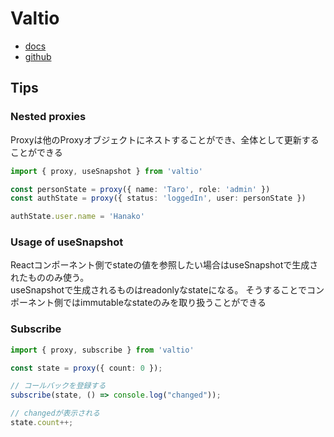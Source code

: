 # Valtio

* [docs](https://valtio.pmnd.rs/docs/introduction/getting-started)
* [github](https://github.com/pmndrs/valtio)

## Tips

### Nested proxies
Proxyは他のProxyオブジェクトにネストすることができ、全体として更新することができる
```ts
import { proxy, useSnapshot } from 'valtio'

const personState = proxy({ name: 'Taro', role: 'admin' })
const authState = proxy({ status: 'loggedIn', user: personState })

authState.user.name = 'Hanako'
```

### Usage of useSnapshot
Reactコンポーネント側でstateの値を参照したい場合はuseSnapshotで生成されたもののみ使う。  
useSnapshotで生成されるものはreadonlyなstateになる。
そうすることでコンポーネント側ではimmutableなstateのみを取り扱うことができる


### Subscribe
```ts
import { proxy, subscribe } from 'valtio'

const state = proxy({ count: 0 });

// コールバックを登録する
subscribe(state, () => console.log("changed"));

// changedが表示される
state.count++;
```